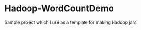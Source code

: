 Hadoop-WordCountDemo
====================

Sample project which I use as a template for making Hadoop jars